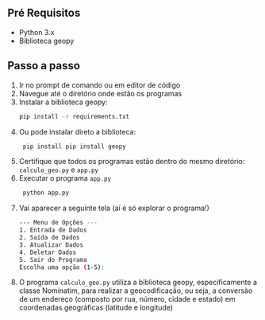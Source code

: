 ## Pré Requisitos

- Python 3.x
- Biblioteca geopy

## Passo a passo

1. Ir no prompt de comando ou em editor de código
2. Navegue até o diretório onde estão os programas 
3. Instalar a biblioteca geopy:
    ```sh
    pip install -r requirements.txt
    ```
4. Ou pode instalar direto a biblioteca:
   ```sh
    pip install pip install geopy
    ```
5. Certifique que todos os programas estão dentro do mesmo diretório: 
   `calculo_geo.py` e `app.py`
6. Executar o programa `app.py`
   ```sh
    python app.py
    ```
7. Vai aparecer a seguinte tela (aí é só explorar o programa!)
      ```sh
    --- Menu de Opções ---
    1. Entrada de Dados
    2. Saída de Dados
    3. Atualizar Dados
    4. Deletar Dados
    5. Sair do Programa
    Escolha uma opção (1-5): 
    ```
8. O programa `calculo_geo.py` utiliza a biblioteca geopy, especificamente a classe Nominatim, para realizar a geocodificação, ou seja, a conversão de um endereço (composto por rua, número, cidade e estado) em coordenadas geográficas (latitude e longitude)


